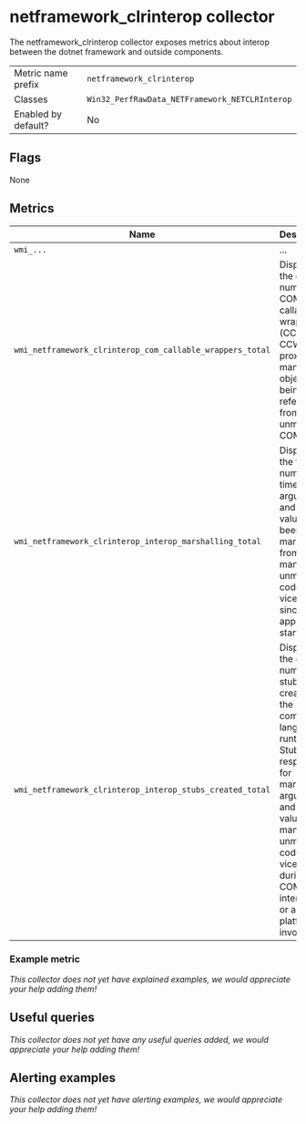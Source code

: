 # netframework_clrinterop collector

The netframework_clrinterop collector exposes metrics about interop between the dotnet framework and outside components.

|||
-|-
Metric name prefix  | `netframework_clrinterop`
Classes             | `Win32_PerfRawData_NETFramework_NETCLRInterop`
Enabled by default? | No

## Flags

None

## Metrics

Name | Description | Type | Labels
-----|-------------|------|-------
`wmi_...` | ... | counter/gauge/histogram/summary | ...
`wmi_netframework_clrinterop_com_callable_wrappers_total` | Displays the current number of COM callable wrappers (CCWs). A CCW is a proxy for a managed object being referenced from an unmanaged COM client. | counter | `process`
`wmi_netframework_clrinterop_interop_marshalling_total` | Displays the total number of times arguments and return values have been marshaled from managed to unmanaged code, and vice versa, since the application started. | counter | `process`
`wmi_netframework_clrinterop_interop_stubs_created_total` | Displays the current number of stubs created by the common language runtime. Stubs are responsible for marshaling arguments and return values from managed to unmanaged code, and vice versa, during a COM interop call or a platform invoke call. | counter | `process`

### Example metric
_This collector does not yet have explained examples, we would appreciate your help adding them!_

## Useful queries
_This collector does not yet have any useful queries added, we would appreciate your help adding them!_

## Alerting examples
_This collector does not yet have alerting examples, we would appreciate your help adding them!_
